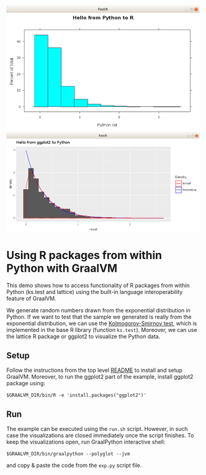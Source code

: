 
![Screenshot](screen.png) ![Screenshot ggplot2](screen_ggplot2.png)

# Using R packages from within Python with GraalVM

This demo shows how to access functionality of R packages from within Python (ks.test and lattice) using the built-in language interoperability feature of GraalVM.

We generate random numbers drawn from the exponential distribution in Python. If we want to test that the sample we generated is really from the exponential distribution,
we can use the [Kolmogorov-Smirnov test](https://en.wikipedia.org/wiki/Kolmogorov%E2%80%93Smirnov_test), which is implemented in the base R library (function `ks.test`). 
Moreover, we can use the lattice R package or ggplot2 to visualize the Python data.

## Setup

Follow the instructions from the top level [README](../README.md) to install and setup GraalVM.
Moreover, to run the ggplot2 part of the example, install ggplot2 package using:

```
$GRAALVM_DIR/bin/R -e 'install.packages("ggplot2")'
```

## Run

The example can be executed using the `run.sh` script. However, 
in such case the visualizations are closed immediately once the script finishes. 
To keep the visualizations open, run GraalPython interactive shell:

```
$GRAALVM_DIR/bin/graalpython --polyglot --jvm
```

and copy & paste the code from the `exp.py` script file.

